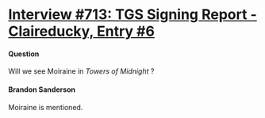 # [Interview #713: TGS Signing Report - Claireducky, Entry #6](https://www.theoryland.com/intvmain.php?i=713#6)

#### Question

Will we see Moiraine in
*Towers of Midnight*
?

#### Brandon Sanderson

Moiraine is mentioned.

